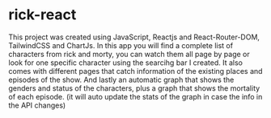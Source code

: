 # rick-react
This project was created using JavaScript, Reactjs and React-Router-DOM, TailwindCSS and ChartJs.
In this app you will find a complete list of characters from rick and morty, 
you can watch them all page by page or look for one specific character using 
the searcihg bar I created.
It also comes with different pages that catch information of the existing places and episodes of the show.
And lastly an automatic graph that shows the genders and status of the characters, 
plus a graph that shows the mortality of each episode.
(it will auto update the stats of the graph in case the info in the API changes)
